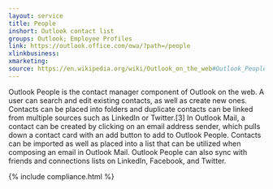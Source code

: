 ```yaml
---
layout: service
title: People
inshort: Outlook contact list
groups: Outlook; Employee Profiles
link: https://outlook.office.com/owa/?path=/people
xlinkbusiness: 
xmarketing: 
source: https://en.wikipedia.org/wiki/Outlook_on_the_web#Outlook_People
---
```

Outlook People is the contact manager component of Outlook on the web. A user can search and edit existing contacts, as well as create new ones. Contacts can be placed into folders and duplicate contacts can be linked from multiple sources such as LinkedIn or Twitter.[3] In Outlook Mail, a contact can be created by clicking on an email address sender, which pulls down a contact card with an add button to add to Outlook People. Contacts can be imported as well as placed into a list that can be utilized when composing an email in Outlook Mail.
Outlook People can also sync with friends and connections lists on LinkedIn, Facebook, and Twitter.

{% include compliance.html %}